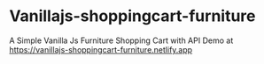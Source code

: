 # Vanillajs-shoppingcart-furniture
A Simple Vanilla Js Furniture Shopping Cart with API
Demo at https://vanillajs-shoppingcart-furniture.netlify.app
